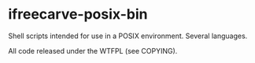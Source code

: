 ifreecarve-posix-bin
====================

Shell scripts intended for use in a POSIX environment.  Several languages.

All code released under the WTFPL (see COPYING).
